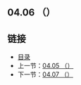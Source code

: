## 04.06 （）


## 链接
* [目录](https://github.com/alpha2018/go-zh/blob/master/tour/directory.md)
* 上一节：[04.05 （）](https://github.com/alpha2018/go-zh/blob/master/tour/04.05.md)
* 下一节：[04.07 （）](https://github.com/alpha2018/go-zh/blob/master/tour/04.07.md)
